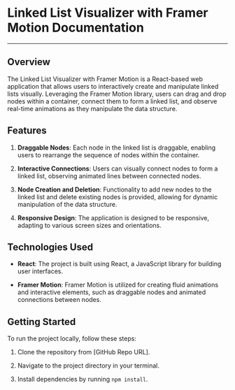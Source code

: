 # Linked List Visualizer with Framer Motion Documentation

---

## Overview

The Linked List Visualizer with Framer Motion is a React-based web application that allows users to interactively create and manipulate linked lists visually. Leveraging the Framer Motion library, users can drag and drop nodes within a container, connect them to form a linked list, and observe real-time animations as they manipulate the data structure.

## Features

1. **Draggable Nodes**: Each node in the linked list is draggable, enabling users to rearrange the sequence of nodes within the container.

2. **Interactive Connections**: Users can visually connect nodes to form a linked list, observing animated lines between connected nodes.

3. **Node Creation and Deletion**: Functionality to add new nodes to the linked list and delete existing nodes is provided, allowing for dynamic manipulation of the data structure.

4. **Responsive Design**: The application is designed to be responsive, adapting to various screen sizes and orientations.

## Technologies Used

- **React**: The project is built using React, a JavaScript library for building user interfaces.

- **Framer Motion**: Framer Motion is utilized for creating fluid animations and interactive elements, such as draggable nodes and animated connections between nodes.

## Getting Started

To run the project locally, follow these steps:

1. Clone the repository from [GitHub Repo URL].

2. Navigate to the project directory in your terminal.

3. Install dependencies by running `npm install`.
